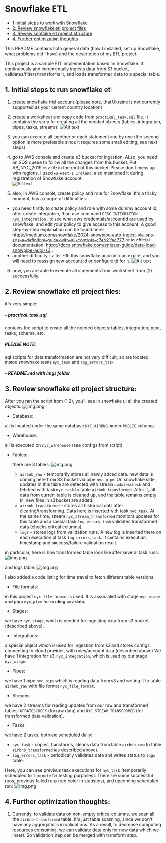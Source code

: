 # Snowflake ETL

- [1  Initial steps to work with Snowflake](#1-initial-steps-to-run-snowflake-etl)
- [2. Review snowflake etl project files](#2-review-snowflake-etl-project-files)
- [3. Review snoflake etl project structure](#3-review-snowflake-etl-project-structure)
- [4. Further optimization thoughts](#4-further-optimization-thoughts)

This README contains both general data (how I installed, set up Snowflake, what problems did I have)
and the description of my ETL project.

This project is a sample ETL implementation based on Snowflake.
It continuously and incrementally ingests data from S3 bucket, validates/filters/transforms it,
and loads transformed data to a special table.


## 1. Initial steps to run snowflake etl
1. create snowflake trial account (please note, that Ukraine is not currently supported as your current country location)



2. create a worksheet and copy code from ```practical_task.sql``` file. It contains the scrip for creating all the needed objects (tables, integration, pipes, tasks, streams):
![Alt text](resources/imgs/worksheet.png)



3. you can execute all together or each statement one by one (the second option is more preferable since it requires some small editing, see next steps)



4. go to AWS console and create s3 bucket for ingestion. ALso, you need an SQS queue to follow all the changes from this bucket. Put AB_NYC_2019.csv file in the root of this bucket.
Please don't mess up with regions. I used ```eu-west-1 Ireland```, also mentioned it during registration of Snowflake account.  
   ![Alt text](resources/imgs/s3_bucket.png)


5. also, in AWS console, create policy and role for Snowflake. It's a tricky moment, has a couple of difficulties:
 - you need firstly to create policy and role with some dummy account id, after create integration, than use command ```DESC INTEGRATION nyc_integration;``` to see what aws credentials/accountId are used by snowflake, and edit your policy to give access to this account. A good step-by-step explanation can be found here: https://medium.com/snowflake/2024-snowpipe-auto-ingest-via-sns-sqs-a-definitive-guide-with-all-controls-c7eb21fac777 or in official documentation: https://docs.snowflake.com/en/user-guide/data-load-snowpipe-auto-s3 .
 - another difficulty - after ~1h this snowflake account can expire, and you will need to reassign new account id or configure ttl for it.
   ![Alt text](resources/imgs/role.png)


6. now, you are able to execute all statements from worksheet from (2) successfully.



## 2. Review snowflake etl project files:
it's very simple:
##### - practical_task.sql
contains the script to create all the needed objects: tables, integration, pipe, tasks, schema, etc.


##### PLEASE NOTE: 
sql scripts for data transformation are not very difficult, so are located inside snowflake tasks ```nyc_task``` and ```log_errors_task```


##### - README.md with imgs folder





## 3. Review snowflake etl project structure:
After you ran the script from (1.2), you'll see in snowflake ui all the created objects:
![img.png](resources/imgs/snowflake-ui.png)
 - Database:

all is located under the same database ```NYC_AIRBNB```, under ```PUBLIC``` schema.

 - Warehouse:

all is executed on  ```nyc_warehouse``` (see configs from script)

  - Tables:

      there are 3 tables:
    ![img.png](resources/imgs/tables.png)

    - ```airbnb_raw``` - temporarily stores all newly added data. new data is coming here from S3 bucket via pipe ```nyc_pipe```. On snowflake side, updates in this table are detected with stream ```updatescheck``` and fetched with task ```nyc_task``` to table ```airbnb_transformed```. After it, all data from current table is cleaned up, and the table remains empty till new files in s3 bucket are added.
    - ```airbnb_transformed``` - stores all historical data after clearing/transforming. Data here is inserted with task ```nyc_task```. At the same time, stream ```nyc_stream_transformed``` monitors updates for this table and a special task ```log_errors_task``` validates transformed data (checks critical columns).
    - ```logs``` - stores logs from validation runs. A new log is inserted there on each execution of task ```log_errors_task```. It contains execution timestamp and success/failure validation result.

in particular, here is how transformed table look like after several task runs:
![img.png](resources/imgs/transformed-table.png)


and logs table:
![img.png](resources/imgs/logs-table.png)

I also added a code listing for time travel to fetch different table versions.


 - File formats:

in this project ```nyc_file_format``` is used. It is associated with stage ```nyc_stage``` and pipe ```nyc_pipe``` for reading scv data.


 - Stages:

we have ```nyc_stage```, which is needed for ingesting data from s3 bucket (described above).

- Integrations:

a special object which is used for ingestion from s3 and stores configs connecting to cloud provider, with roles/account data (described above)
We have 1 integration for s3, ```nyc_integration```, which is used by our stage ```nyc_stage```.


 - Pipes:

we have 1 pipe ```nyc_pipe``` which is reading data from s3 and writing it to table ```airbnb_raw``` with file format ```nyc_file_format```.

 - Streams:

we have 2 streams for reading updates from our raw and transformed tables: ```UPDATESCHECK``` (for raw data) and ```NYC_STREAM_TRANSFORMED``` (for transformed data validation).

 - Tasks:

we have 2 tasks, both are scheduled daily:
   - ```nyc_task``` - copies, transforms, cleans data from table ```airbnb_raw``` to table ```airbnb_transformed``` (as described above).
   - ```log_errors_task``` - periodically validates data and writes status to ```logs``` table.

Here, you can see previous task executions for ```nyc_task``` (temporarily scheduled to `1 minute` for testing purposes).
There are some successful runs, previous failed runs (red color in statistics), and upcoming scheduled run:
![img.png](resources/imgs/task-executions.png)



## 4. Further optimization thoughts:
1. Currently, to validate data on non-empty critical columns, we scan all the ```airbnb-transformed``` table. It's just table scanning, since we don't have any aggregations in validations. As a result, to decrease computing resources consuming, we can validate data only for new data which we insert. So validation step can be merged with transform step.